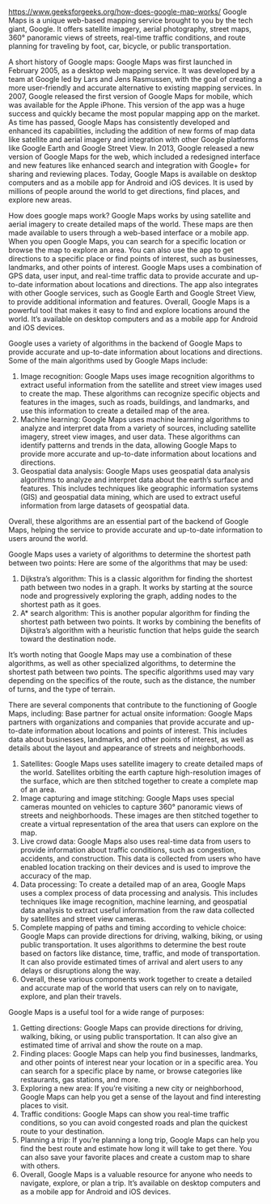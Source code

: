 https://www.geeksforgeeks.org/how-does-google-map-works/
Google Maps is a unique web-based mapping service brought to you by the tech giant, Google. It offers satellite imagery, aerial photography, street maps, 360° panoramic views of streets, real-time traffic conditions, and route planning for traveling by foot, car, bicycle, or public transportation.

A short history of Google maps:
Google Maps was first launched in February 2005, as a desktop web mapping service. It was developed by a team at Google led by Lars and Jens Rasmussen, with the goal of creating a more user-friendly and accurate alternative to existing mapping services. In 2007, Google released the first version of Google Maps for mobile, which was available for the Apple iPhone. This version of the app was a huge success and quickly became the most popular mapping app on the market. As time has passed, Google Maps has consistently developed and enhanced its capabilities, including the addition of new forms of map data like satellite and aerial imagery and integration with other Google platforms like Google Earth and Google Street View.
In 2013, Google released a new version of Google Maps for the web, which included a redesigned interface and new features like enhanced search and integration with Google+ for sharing and reviewing places.
Today, Google Maps is available on desktop computers and as a mobile app for Android and iOS devices. It is used by millions of people around the world to get directions, find places, and explore new areas.

How does google maps work?
Google Maps works by using satellite and aerial imagery to create detailed maps of the world. These maps are then made available to users through a web-based interface or a mobile app.
When you open Google Maps, you can search for a specific location or browse the map to explore an area. You can also use the app to get directions to a specific place or find points of interest, such as businesses, landmarks, and other points of interest. Google Maps uses a combination of GPS data, user input, and real-time traffic data to provide accurate and up-to-date information about locations and directions. The app also integrates with other Google services, such as Google Earth and Google Street View, to provide additional information and features.
Overall, Google Maps is a powerful tool that makes it easy to find and explore locations around the world. It’s available on desktop computers and as a mobile app for Android and iOS devices.

Google uses a variety of algorithms in the backend of Google Maps to provide accurate and up-to-date information about locations and directions. Some of the main algorithms used by Google Maps include:
1. Image recognition: Google Maps uses image recognition algorithms to extract useful information from the satellite and street view images used to create the map. These algorithms can recognize specific objects and features in the images, such as roads, buildings, and landmarks, and use this information to create a detailed map of the area.
2. Machine learning: Google Maps uses machine learning algorithms to analyze and interpret data from a variety of sources, including satellite imagery, street view images, and user data. These algorithms can identify patterns and trends in the data, allowing Google Maps to provide more accurate and up-to-date information about locations and directions.
3. Geospatial data analysis: Google Maps uses geospatial data analysis algorithms to analyze and interpret data about the earth’s surface and features. This includes techniques like geographic information systems (GIS) and geospatial data mining, which are used to extract useful information from large datasets of geospatial data.

Overall, these algorithms are an essential part of the backend of Google Maps, helping the service to provide accurate and up-to-date information to users around the world.

Google Maps uses a variety of algorithms to determine the shortest path between two points:
Here are some of the algorithms that may be used:
1. Dijkstra’s algorithm: This is a classic algorithm for finding the shortest path between two nodes in a graph. It works by starting at the source node and progressively exploring the graph, adding nodes to the shortest path as it goes.
2. A* search algorithm: This is another popular algorithm for finding the shortest path between two points. It works by combining the benefits of Dijkstra’s algorithm with a heuristic function that helps guide the search toward the destination node.

It’s worth noting that Google Maps may use a combination of these algorithms, as well as other specialized algorithms, to determine the shortest path between two points. The specific algorithms used may vary depending on the specifics of the route, such as the distance, the number of turns, and the type of terrain.

There are several components that contribute to the functioning of Google Maps, including:
Base partner for actual onsite information: Google Maps partners with organizations and companies that provide accurate and up-to-date information about locations and points of interest. This includes data about businesses, landmarks, and other points of interest, as well as details about the layout and appearance of streets and neighborhoods.

1. Satellites: Google Maps uses satellite imagery to create detailed maps of the world. Satellites orbiting the earth capture high-resolution images of the surface, which are then stitched together to create a complete map of an area.
2. Image capturing and image stitching: Google Maps uses special cameras mounted on vehicles to capture 360° panoramic views of streets and neighborhoods. These images are then stitched together to create a virtual representation of the area that users can explore on the map.
3. Live crowd data: Google Maps also uses real-time data from users to provide information about traffic conditions, such as congestion, accidents, and construction. This data is collected from users who have enabled location tracking on their devices and is used to improve the accuracy of the map.
4. Data processing: To create a detailed map of an area, Google Maps uses a complex process of data processing and analysis. This includes techniques like image recognition, machine learning, and geospatial data analysis to extract useful information from the raw data collected by satellites and street view cameras.
5. Complete mapping of paths and timing according to vehicle choice: Google Maps can provide directions for driving, walking, biking, or using public transportation. It uses algorithms to determine the best route based on factors like distance, time, traffic, and mode of transportation. It can also provide estimated times of arrival and alert users to any delays or disruptions along the way.
6. Overall, these various components work together to create a detailed and accurate map of the world that users can rely on to navigate, explore, and plan their travels.

Google Maps is a useful tool for a wide range of purposes:
1. Getting directions: Google Maps can provide directions for driving, walking, biking, or using public transportation. It can also give an estimated time of arrival and show the route on a map.
2. Finding places: Google Maps can help you find businesses, landmarks, and other points of interest near your location or in a specific area. You can search for a specific place by name, or browse categories like restaurants, gas stations, and more.
3. Exploring a new area: If you’re visiting a new city or neighborhood, Google Maps can help you get a sense of the layout and find interesting places to visit.
4. Traffic conditions: Google Maps can show you real-time traffic conditions, so you can avoid congested roads and plan the quickest route to your destination.
5. Planning a trip: If you’re planning a long trip, Google Maps can help you find the best route and estimate how long it will take to get there. You can also save your favorite places and create a custom map to share with others.
6. Overall, Google Maps is a valuable resource for anyone who needs to navigate, explore, or plan a trip. It’s available on desktop computers and as a mobile app for Android and iOS devices.
